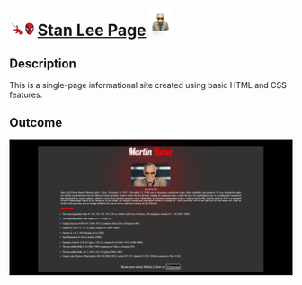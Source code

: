 # <a href="#"><img src="./img/clip-spiderman-web-20.png" alt="spider-man" width="50px">Stan Lee Page<img src="./img/2n0ydiqgeizltclextfcdenaqouu.png" alt="spider-man" width="50px"></a>

## Description
This is a single-page informational site created using basic HTML and CSS features.

## Outcome

![Project Snapshot](./img/Stan_Lee.JPG)
